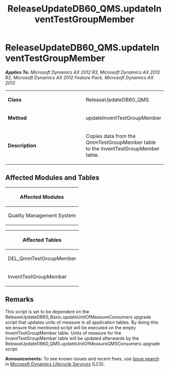 ﻿---
title: ReleaseUpdateDB60_QMS.updateInventTestGroupMember
TOCTitle: ReleaseUpdateDB60_QMS.updateInventTestGroupMember
ms:assetid: 9216a5d0-050e-4316-3cea-72c04c0e2227
ms:mtpsurl: https://msdn.microsoft.com/en-us/library/JJ736598(v=AX.60)
ms:contentKeyID: 49709786
ms.date: 05/18/2015
mtps_version: v=AX.60
---

# ReleaseUpdateDB60\_QMS.updateInventTestGroupMember 


_**Applies To:** Microsoft Dynamics AX 2012 R3, Microsoft Dynamics AX 2012 R2, Microsoft Dynamics AX 2012 Feature Pack, Microsoft Dynamics AX 2012_

<table>
<colgroup>
<col style="width: 50%" />
<col style="width: 50%" />
</colgroup>
<tbody>
<tr class="odd">
<td><p><strong>Class</strong></p></td>
<td><p>ReleaseUpdateDB60_QMS</p></td>
</tr>
<tr class="even">
<td><p><strong>Method</strong></p></td>
<td><p>updateInventTestGroupMember</p></td>
</tr>
<tr class="odd">
<td><p><strong>Description</strong></p></td>
<td><p>Copies data from the QmmTestGroupMember table to the InventTestGroupMember table.</p></td>
</tr>
</tbody>
</table>


## Affected Modules and Tables

<table>
<colgroup>
<col style="width: 100%" />
</colgroup>
<thead>
<tr class="header">
<th><p>Affected Modules</p></th>
</tr>
</thead>
<tbody>
<tr class="odd">
<td><p>Quality Management System</p></td>
</tr>
</tbody>
</table>


<table>
<colgroup>
<col style="width: 100%" />
</colgroup>
<thead>
<tr class="header">
<th><p>Affected Tables</p></th>
</tr>
</thead>
<tbody>
<tr class="odd">
<td><p>DEL_QmmTestGroupMember</p></td>
</tr>
<tr class="even">
<td><p>InventTestGroupMember</p></td>
</tr>
</tbody>
</table>


## Remarks

This script is set to be dependent on the ReleaseUpdateDB60\_Basic.updateUnitOfMeasureConsumers upgrade script that updates units of measure in all application tables. By doing this we ensure that mentioned script will be executed on the empty InventTestGroupMember table. Units of measure for the InventTestGroupMember table will be updated afterwards by the ReleaseUpdateDB60\_QMS.updateUnitOfMeasureQMSConsumers upgrade script.

  
**Announcements:** To see known issues and recent fixes, use [Issue search](http://go.microsoft.com/fwlink/?linkid=389258) in [Microsoft Dynamics Lifecycle Services](http://go.microsoft.com/fwlink/?linkid=306505) (LCS).

